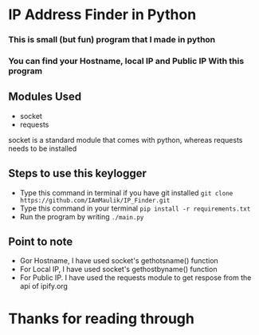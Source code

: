 # IP Address Finder in Python

### This is small (but fun) program that I made in python
### You can find your Hostname, local IP and Public IP With this program

## Modules Used
- socket
- requests

socket is a standard module that comes with python, whereas requests needs to be installed

## Steps to use this keylogger
- Type this command in terminal if you have git installed 
  ```git clone https://github.com/IAmMaulik/IP_Finder.git```
- Type this command in your terminal
	```pip install -r requirements.txt```
- Run the program by writing ```./main.py```


## Point to note
- Gor Hostname, I have used socket's gethotsname() function
- For Local IP, I have used socket's gethostbyname() function
- For Public IP. I have used the requests module to get respose from the api of ipify.org

# Thanks for reading through
